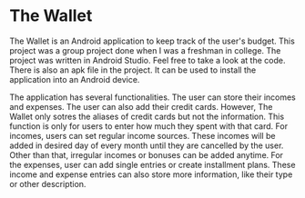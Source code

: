 # The Wallet
The Wallet is an Android application to keep track of the user's budget. This project was a group project done when I was a freshman in college. The project was written in Android Studio. Feel free to take a look at the code. There is also an apk file in the project. It can be used to install the application into an Android device.

The application has several functionalities. The user can store their incomes and expenses. The user can also add their credit cards. However, The Wallet only sotres the aliases of credit cards but not the information. This function is only for users to enter how much they spent with that card. For incomes, users can set regular income sources. These incomes will be added in desired day of every month until they are cancelled by the user. Other than that, irregular incomes or bonuses can be added anytime. For the expenses, user can add single entries or create installment plans. These income and expense entries can also store more information, like their type or other description.
